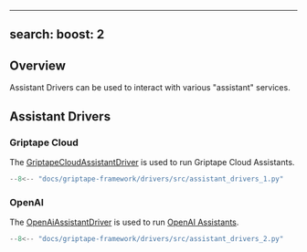 ______________________________________________________________________

## search: boost: 2

## Overview

Assistant Drivers can be used to interact with various "assistant" services.

## Assistant Drivers

### Griptape Cloud

The [GriptapeCloudAssistantDriver](../../reference/griptape/drivers/assistant/griptape_cloud_assistant_driver.md) is used to run Griptape Cloud Assistants.

```python
--8<-- "docs/griptape-framework/drivers/src/assistant_drivers_1.py"
```

### OpenAI

The [OpenAiAssistantDriver](../../reference/griptape/drivers/assistant/openai_assistant_driver.md) is used to run [OpenAI Assistants](https://platform.openai.com/docs/assistants/overview).

```python
--8<-- "docs/griptape-framework/drivers/src/assistant_drivers_2.py"
```
